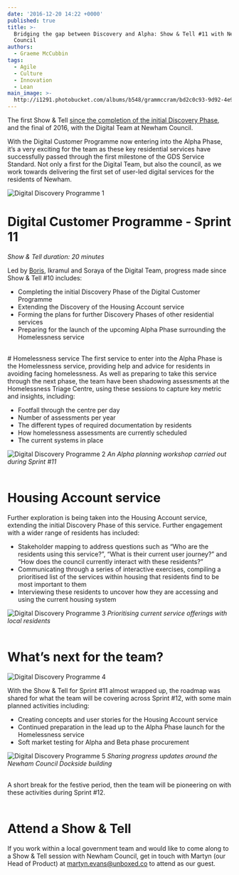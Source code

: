 ```yaml
---
date: '2016-12-20 14:22 +0000'
published: true
title: >-
  Bridging the gap between Discovery and Alpha: Show & Tell #11 with Newham
  Council
authors:
  - Graeme McCubbin
tags:
  - Agile
  - Culture
  - Innovation
  - Lean
main_image: >-
  http://i1291.photobucket.com/albums/b548/grammccram/bd2c0c93-9d92-4e99-a20b-8ddef2af99b5_zpsoa3x5b4y.jpg
---
```

The first Show & Tell [since the completion of the initial Discovery Phase](https://unboxed.co/blog/digital-customer-programme-discovery-phase-show-tell-10-with-newham-council/), and the final of 2016, with the Digital Team at Newham Council.<br/>

With the Digital Customer Programme now entering into the Alpha Phase, it’s a very exciting for the team as these key residential services have successfully passed through the first milestone of the GDS Service Standard. Not only a first for the Digital Team, but also the council, as we work towards delivering the first set of user-led digital services for the residents of Newham.<br/>

![Digital Discovery Programme 1](https://s3-eu-west-1.amazonaws.com/unboxed-web-image-uploader/dc61c01f7ea4d22a2edd08367af2c76e.JPG)
<br/>

# Digital Customer Programme - Sprint 11
<i>Show & Tell duration: 20 minutes</i>

Led by [Boris](https://unboxed.co/people/#boris-divjak), Ikramul and Soraya of the Digital Team, progress made since Show & Tell #10 includes:<br/>

- Completing the initial Discovery Phase of the Digital Customer Programme
- Extending the Discovery of the Housing Account service
- Forming the plans for further Discovery Phases of other residential services 
- Preparing for the launch of the upcoming Alpha Phase surrounding the Homelessness service

<br>
# Homelessness service
The first service to enter into the Alpha Phase is the Homelessness service, providing help and advice for residents in avoiding facing homelessness. As well as preparing to take this service through the next phase, the team have been shadowing assessments at the Homelessness Triage Centre, using these sessions to capture key metric and insights, including:<br/>

- Footfall through the centre per day
- Number of assessments per year
- The different types of required documentation by residents
- How homelessness assessments are currently scheduled
- The current systems in place

![Digital Discovery Programme 2](https://s3-eu-west-1.amazonaws.com/unboxed-web-image-uploader/02dfc219fa625aa591e579adfa3327db.JPG)
<i>An Alpha planning workshop carried out during Sprint #11</i><br/>
<br/>

# Housing Account service
Further exploration is being taken into the Housing Account service, extending the initial Discovery Phase of this service. Further engagement with a wider range of residents has included:<br/>

- Stakeholder mapping to address questions such as “Who are the residents using this service?”, “What is their current user journey?” and “How does the council currently interact with these residents?”
- Communicating through a series of interactive exercises, compiling a prioritised list of the services within housing that residents find to be most important to them
- Interviewing these residents to uncover how they are accessing and using the current housing system

![Digital Discovery Programme 3](https://s3-eu-west-1.amazonaws.com/unboxed-web-image-uploader/20c19cb7a911e7c2733d2b53f09b3102.JPG)
<i>Prioritising current service offerings with local residents</i><br/>
<br/>

# What’s next for the team?

![Digital Discovery Programme 4](https://s3-eu-west-1.amazonaws.com/unboxed-web-image-uploader/6006b202e1510e698a4a7296a56b5cba.JPG)
<br/>

With the Show & Tell for Sprint #11 almost wrapped up, the roadmap was shared for what the team will be covering across Sprint #12, with some main planned activities including:<br/>

- Creating concepts and user stories for the Housing Account service
- Continued preparation in the lead up to the Alpha Phase launch for the Homelessness service
- Soft market testing for Alpha and Beta phase procurement

![Digital Discovery Programme 5](https://s3-eu-west-1.amazonaws.com/unboxed-web-image-uploader/08f54d5e8395d6e878357fced64d89a3.JPG)
<i>Sharing progress updates around the Newham Council Dockside building</i><br/>
<br/>

A short break for the festive period, then the team will be pioneering on with these activities during Sprint #12.<br/>
<br/>

# Attend a Show & Tell
If you work within a local government team and would like to come along to a Show & Tell session with Newham Council, get in touch with Martyn (our Head of Product) at [martyn.evans@unboxed.co](mailto:martyn.evans@unboxed.co) to attend as our guest.<br/>
